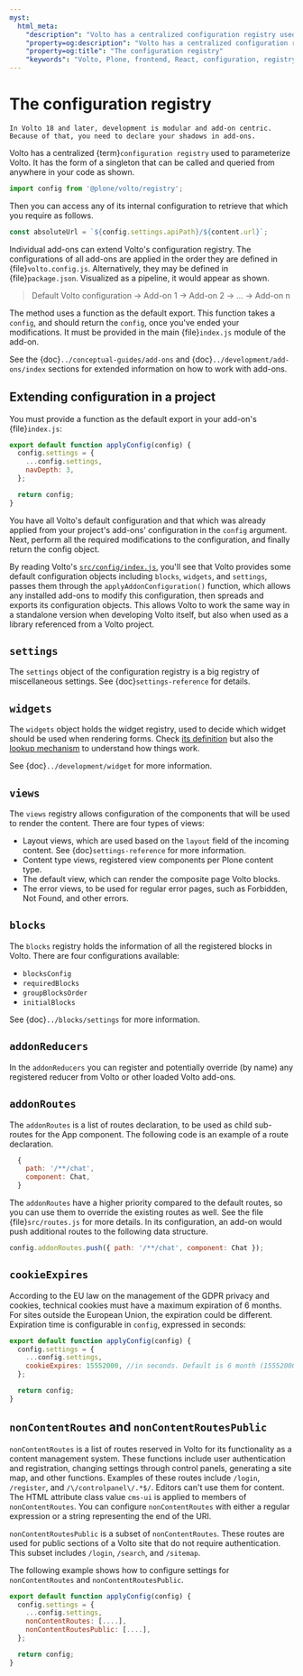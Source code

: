 ```yaml
---
myst:
  html_meta:
    "description": "Volto has a centralized configuration registry used to parameterize Volto."
    "property=og:description": "Volto has a centralized configuration registry used to parameterize Volto."
    "property=og:title": "The configuration registry"
    "keywords": "Volto, Plone, frontend, React, configuration, registry"
---
```


# The configuration registry

```{warning}
In Volto 18 and later, development is modular and add-on centric.
Because of that, you need to declare your shadows in add-ons.
```

Volto has a centralized {term}`configuration registry` used to parameterize Volto.
It has the form of a singleton that can be called and queried from anywhere in your code as shown.

```js
import config from '@plone/volto/registry';
```

Then you can access any of its internal configuration to retrieve that which you require as follows.

```js
const absoluteUrl = `${config.settings.apiPath}/${content.url}`;
```

Individual add-ons can extend Volto's configuration registry.
The configurations of all add-ons are applied in the order they are defined in {file}`volto.config.js`.
Alternatively, they may be defined in {file}`package.json`.
Visualized as a pipeline, it would appear as shown. 

> Default Volto configuration -> Add-on 1 -> Add-on 2 -> ... -> Add-on n

The method uses a function as the default export.
This function takes a `config`, and should return the `config`, once you've ended your modifications.
It must be provided in the main {file}`index.js` module of the add-on.

See the {doc}`../conceptual-guides/add-ons` and {doc}`../development/add-ons/index` sections for extended information on how to work with add-ons.


## Extending configuration in a project

You must provide a function as the default export in your add-on's {file}`index.js`:

```js
export default function applyConfig(config) {
  config.settings = {
    ...config.settings,
    navDepth: 3,
  };

  return config;
}
```

You have all Volto's default configuration and that which was already applied from your project's add-ons' configuration in the `config` argument.
Next, perform all the required modifications to the configuration, and finally return the config object.

By reading Volto's [`src/config/index.js`](https://github.com/plone/volto/blob/main/packages/volto/src/config/index.js), you'll see that Volto provides some default configuration objects including `blocks`, `widgets`, and `settings`, passes them through the `applyAddonConfiguration()` function, which allows any installed add-ons to modify this configuration, then spreads and exports its configuration objects.
This allows Volto to work the same way in a standalone version when developing Volto itself, but also when used as a library referenced from a Volto project.

## `settings`

The `settings` object of the configuration registry is a big registry of miscellaneous settings.
See {doc}`settings-reference` for details.

## `widgets`

The `widgets` object holds the widget registry, used to decide which widget should be used when rendering forms.
Check [its definition](https://github.com/plone/volto/blob/main/packages/volto/src/config/Widgets.jsx) but also the [lookup mechanism](https://github.com/plone/volto/blob/212026a39fd9aa0e1d6c324f967b51a3daa10b01/packages/volto/src/components/manage/Form/Field.jsx#L151) to understand how things work.

See {doc}`../development/widget` for more information.

## `views`

The `views` registry allows configuration of the components that will be used to render the content.
There are four types of views:

-   Layout views, which are used based on the `layout` field of the incoming content.
    See {doc}`settings-reference` for more information.
-   Content type views, registered view components per Plone content type.
-   The default view, which can render the composite page Volto blocks.
-   The error views, to be used for regular error pages, such as Forbidden, Not Found, and other errors.

## `blocks`

The `blocks` registry holds the information of all the registered blocks in Volto.
There are four configurations available:

-   `blocksConfig`
-   `requiredBlocks`
-   `groupBlocksOrder`
-   `initialBlocks`

See {doc}`../blocks/settings` for more information.

## `addonReducers`

In the `addonReducers` you can register and potentially override (by name) any registered reducer from Volto or other loaded Volto add-ons.

## `addonRoutes`

The `addonRoutes` is a list of routes declaration, to be used as child sub-routes for the App component.
The following code is an example of a route declaration.

```js
  {
    path: '/**/chat',
    component: Chat,
  }
```

The `addonRoutes` have a higher priority compared to the default routes, so you can use them to override the existing routes as well.
See the file {file}`src/routes.js` for more details.
In its configuration, an add-on would push additional routes to the following data structure.

```js
config.addonRoutes.push({ path: '/**/chat', component: Chat });
```

## `cookieExpires`

According to the EU law on the management of the GDPR privacy and cookies, technical cookies must have a maximum expiration of 6 months.
For sites outside the European Union, the expiration could be different.
Expiration time is configurable in `config`, expressed in seconds:

```js
export default function applyConfig(config) {
  config.settings = {
    ...config.settings,
    cookieExpires: 15552000, //in seconds. Default is 6 month (15552000)
  };

  return config;
}
```

## `nonContentRoutes` and `nonContentRoutesPublic`

`nonContentRoutes` is a list of routes reserved in Volto for its functionality as a content management system.
These functions include user authentication and registration, changing settings through control panels, generating a site map, and other functions.
Examples of these routes include `/login`, `/register`, and `/\/controlpanel\/.*$/`.
Editors can't use them for content.
The HTML attribute class value `cms-ui` is applied to members of `nonContentRoutes`.
You can configure `nonContentRoutes` with either a regular expression or a string representing the end of the URI.

`nonContentRoutesPublic` is a subset of `nonContentRoutes`.
These routes are used for public sections of a Volto site that do not require authentication.
This subset includes `/login`, `/search`, and `/sitemap`.

The following example shows how to configure settings for `nonContentRoutes` and `nonContentRoutesPublic`.

```js
export default function applyConfig(config) {
  config.settings = {
    ...config.settings,
    nonContentRoutes: [....],
    nonContentRoutesPublic: [....],
  };

  return config;
}
```
